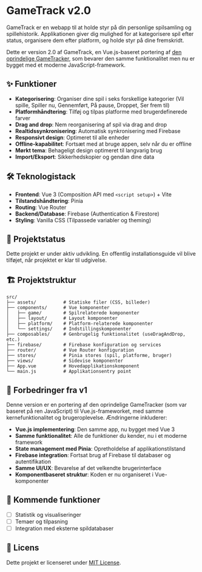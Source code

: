 # GameTrack v2.0

GameTrack er en webapp til at holde styr på din personlige spilsamling og spillehistorik. Applikationen giver dig mulighed for at kategorisere spil efter status, organisere dem efter platform, og holde styr på dine fremskridt.

Dette er version 2.0 af GameTrack, en Vue.js-baseret portering af [den oprindelige GameTracker](https://github.com/Mikkelka/gametracker-v2), som bevarer den samme funktionalitet men nu er bygget med et moderne JavaScript-framework.

## ✨ Funktioner

- **Kategorisering**: Organiser dine spil i seks forskellige kategorier (Vil spille, Spiller nu, Gennemført, På pause, Droppet, Ser frem til)
- **Platformhåndtering**: Tilføj og tilpas platforme med brugerdefinerede farver
- **Drag and drop**: Nem reorganisering af spil via drag and drop
- **Realtidssynkronisering**: Automatisk synkronisering med Firebase
- **Responsivt design**: Optimeret til alle enheder
- **Offline-kapabilitet**: Fortsæt med at bruge appen, selv når du er offline
- **Mørkt tema**: Behageligt design optimeret til langvarig brug
- **Import/Eksport**: Sikkerhedskopier og gendan dine data

## 🛠️ Teknologistack

- **Frontend**: Vue 3 (Composition API med `<script setup>`) + Vite
- **Tilstandshåndtering**: Pinia
- **Routing**: Vue Router
- **Backend/Database**: Firebase (Authentication & Firestore)
- **Styling**: Vanilla CSS (Tilpassede variabler og theming)

## 🚀 Projektstatus

Dette projekt er under aktiv udvikling. En offentlig installationsguide vil blive tilføjet, når projektet er klar til udgivelse.

## 🏗️ Projektstruktur

```
src/
├── assets/          # Statiske filer (CSS, billeder)
├── components/      # Vue komponenter
│   ├── game/        # Spilrelaterede komponenter
│   ├── layout/      # Layout komponenter
│   ├── platform/    # Platform-relaterede komponenter
│   └── settings/    # Indstillingskomponenter
├── composables/     # Genbrugelig funktionalitet (useDragAndDrop, etc.)
├── firebase/        # Firebase konfiguration og services
├── router/          # Vue Router konfiguration
├── stores/          # Pinia stores (spil, platforme, bruger)
├── views/           # Sidevise komponenter
├── App.vue          # Hovedapplikationskomponent
└── main.js          # Applikationsentry point
```

## 🔄 Forbedringer fra v1

Denne version er en portering af den oprindelige GameTracker (som var baseret på ren JavaScript) til Vue.js-frameworket, med samme kernefunktionalitet og brugeroplevelse. Ændringerne inkluderer:

- **Vue.js implementering**: Den samme app, nu bygget med Vue 3
- **Samme funktionalitet**: Alle de funktioner du kender, nu i et moderne framework
- **State management med Pinia**: Opretholdelse af applikationstilstand
- **Firebase integration**: Fortsat brug af Firebase til databaser og autentifikation
- **Samme UI/UX**: Bevarelse af det velkendte brugerinterface
- **Komponentbaseret struktur**: Koden er nu organiseret i Vue-komponenter

## 📝 Kommende funktioner

- [ ] Statistik og visualiseringer
- [ ] Temaer og tilpasning
- [ ] Integration med eksterne spildatabaser

## 📄 Licens

Dette projekt er licenseret under [MIT License](LICENSE).


